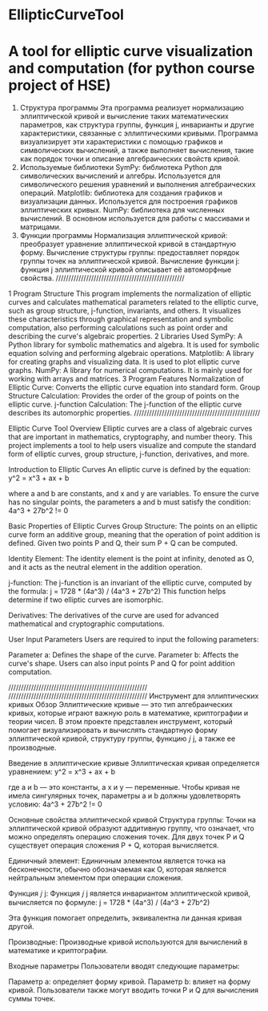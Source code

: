 # EllipticCurveTool 
# A tool for elliptic curve visualization and computation (for python course project of HSE)

1. Структура программы
Эта программа реализует нормализацию эллиптической кривой и вычисление таких математических параметров, как структура группы, функция j, инварианты и другие характеристики, связанные с эллиптическими кривыми.
Программа визуализирует эти характеристики с помощью графиков и символических вычислений, а также выполняет вычисления, такие как порядок точки и описание алгебраических свойств кривой.
2. Используемые библиотеки
SymPy: библиотека Python для символических вычислений и алгебры. Используется для символического решения уравнений и выполнения алгебраических операций.
Matplotlib: библиотека для создания графиков и визуализации данных. Используется для построения графиков эллиптических кривых.
NumPy: библиотека для численных вычислений. В основном используется для работы с массивами и матрицами.
3. Функции программы
Нормализация эллиптической кривой: преобразует уравнение эллиптической кривой в стандартную форму.
Вычисление структуры группы: предоставляет порядок группы точек на эллиптической кривой.
Вычисление функции j: функция j эллиптической кривой описывает её автоморфные свойства.
///////////////////////////////////////////////////

1 Program Structure
This program implements the normalization of elliptic curves and calculates mathematical parameters related to the elliptic curve, such as group structure, j-function, invariants, and others.
It visualizes these characteristics through graphical representation and symbolic computation, also performing calculations such as point order and describing the curve's algebraic properties.
2 Libraries Used
SymPy: A Python library for symbolic mathematics and algebra. It is used for symbolic equation solving and performing algebraic operations.
Matplotlib: A library for creating graphs and visualizing data. It is used to plot elliptic curve graphs.
NumPy: A library for numerical computations. It is mainly used for working with arrays and matrices.
3 Program Features
Normalization of Elliptic Curve: Converts the elliptic curve equation into standard form.
Group Structure Calculation: Provides the order of the group of points on the elliptic curve.
j-function Calculation: The j-function of the elliptic curve describes its automorphic properties.
//////////////////////////////////////////////////

Elliptic Curve Tool
Overview
Elliptic curves are a class of algebraic curves that are important in mathematics, cryptography, and number theory. This project implements a tool to help users visualize and compute the standard form of elliptic curves, group structure, j-function, derivatives, and more.

Introduction to Elliptic Curves
An elliptic curve is defined by the equation:
y^2 = x^3 + ax + b

where a and b are constants, and x and y are variables. To ensure the curve has no singular points, the parameters a and b must satisfy the condition:
4a^3 + 27b^2 != 0

Basic Properties of Elliptic Curves
Group Structure: The points on an elliptic curve form an additive group, meaning that the operation of point addition is defined. Given two points P and Q, their sum P + Q can be computed.

Identity Element: The identity element is the point at infinity, denoted as O, and it acts as the neutral element in the addition operation.

j-function: The j-function is an invariant of the elliptic curve, computed by the formula:
j = 1728 * (4a^3) / (4a^3 + 27b^2)
This function helps determine if two elliptic curves are isomorphic.

Derivatives: The derivatives of the curve are used for advanced mathematical and cryptographic computations.

User Input Parameters
Users are required to input the following parameters:

Parameter a: Defines the shape of the curve.
Parameter b: Affects the curve's shape.
Users can also input points P and Q for point addition computation.

///////////////////////////////////////////////////////
///////////////////////////////////////////////////////
Инструмент для эллиптических кривых
Обзор
Эллиптические кривые — это тип алгебраических кривых, которые играют важную роль в математике, криптографии и теории чисел. В этом проекте представлен инструмент, который помогает визуализировать и вычислять стандартную форму эллиптической кривой, структуру группы, функцию 
𝑗
j, а также ее производные.

Введение в эллиптические кривые
Эллиптическая кривая определяется уравнением:
y^2 = x^3 + ax + b

где a и b — это константы, а x и y — переменные. Чтобы кривая не имела сингулярных точек, параметры a и b должны удовлетворять условию:
4a^3 + 27b^2 != 0

Основные свойства эллиптической кривой
Структура группы: Точки на эллиптической кривой образуют аддитивную группу, что означает, что можно определять операцию сложения точек. Для двух точек P и Q существует операция сложения P + Q, которая вычисляется.

Единичный элемент: Единичным элементом является точка на бесконечности, обычно обозначаемая как O, которая является нейтральным элементом при операции сложения.

Функция 𝑗
j: Функция 𝑗
j является инвариантом эллиптической кривой, вычисляется по формуле:
j = 1728 * (4a^3) / (4a^3 + 27b^2)

Эта функция помогает определить, эквивалентна ли данная кривая другой.

Производные: Производные кривой используются для вычислений в математике и криптографии.

Входные параметры
Пользователи вводят следующие параметры:

Параметр a: определяет форму кривой.
Параметр b: влияет на форму кривой.
Пользователи также могут вводить точки P и Q для вычисления суммы точек.

